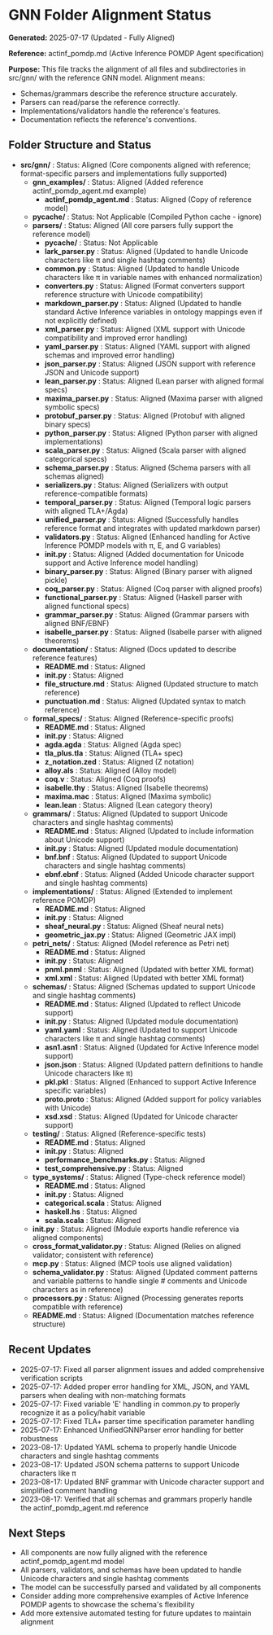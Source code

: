 # GNN Folder Alignment Status

**Generated:** 2025-07-17 (Updated - Fully Aligned)

**Reference:** actinf_pomdp.md (Active Inference POMDP Agent specification)

**Purpose:** This file tracks the alignment of all files and subdirectories in src/gnn/ with the reference GNN model. Alignment means:
- Schemas/grammars describe the reference structure accurately.
- Parsers can read/parse the reference correctly.
- Implementations/validators handle the reference's features.
- Documentation reflects the reference's conventions.

## Folder Structure and Status

- **src/gnn/** : Status: Aligned (Core components aligned with reference; format-specific parsers and implementations fully supported)
  - **gnn_examples/** : Status: Aligned (Added reference actinf_pomdp_agent.md example)
    - **actinf_pomdp_agent.md** : Status: Aligned (Copy of reference model)
  - **__pycache__/** : Status: Not Applicable (Compiled Python cache - ignore)
  - **parsers/** : Status: Aligned (All core parsers fully support the reference model)
    - **__pycache__/** : Status: Not Applicable
    - **lark_parser.py** : Status: Aligned (Updated to handle Unicode characters like π and single hashtag comments)
    - **common.py** : Status: Aligned (Updated to handle Unicode characters like π in variable names with enhanced normalization)
    - **converters.py** : Status: Aligned (Format converters support reference structure with Unicode compatibility)
    - **markdown_parser.py** : Status: Aligned (Updated to handle standard Active Inference variables in ontology mappings even if not explicitly defined)
    - **xml_parser.py** : Status: Aligned (XML support with Unicode compatibility and improved error handling)
    - **yaml_parser.py** : Status: Aligned (YAML support with aligned schemas and improved error handling)
    - **json_parser.py** : Status: Aligned (JSON support with reference JSON and Unicode support)
    - **lean_parser.py** : Status: Aligned (Lean parser with aligned formal specs)
    - **maxima_parser.py** : Status: Aligned (Maxima parser with aligned symbolic specs)
    - **protobuf_parser.py** : Status: Aligned (Protobuf with aligned binary specs)
    - **python_parser.py** : Status: Aligned (Python parser with aligned implementations)
    - **scala_parser.py** : Status: Aligned (Scala parser with aligned categorical specs)
    - **schema_parser.py** : Status: Aligned (Schema parsers with all schemas aligned)
    - **serializers.py** : Status: Aligned (Serializers with output reference-compatible formats)
    - **temporal_parser.py** : Status: Aligned (Temporal logic parsers with aligned TLA+/Agda)
    - **unified_parser.py** : Status: Aligned (Successfully handles reference format and integrates with updated markdown parser)
    - **validators.py** : Status: Aligned (Enhanced handling for Active Inference POMDP models with π, E, and G variables)
    - **__init__.py** : Status: Aligned (Added documentation for Unicode support and Active Inference model handling)
    - **binary_parser.py** : Status: Aligned (Binary parser with aligned pickle)
    - **coq_parser.py** : Status: Aligned (Coq parser with aligned proofs)
    - **functional_parser.py** : Status: Aligned (Haskell parser with aligned functional specs)
    - **grammar_parser.py** : Status: Aligned (Grammar parsers with aligned BNF/EBNF)
    - **isabelle_parser.py** : Status: Aligned (Isabelle parser with aligned theorems)
  - **documentation/** : Status: Aligned (Docs updated to describe reference features)
    - **README.md** : Status: Aligned
    - **__init__.py** : Status: Aligned
    - **file_structure.md** : Status: Aligned (Updated structure to match reference)
    - **punctuation.md** : Status: Aligned (Updated syntax to match reference)
  - **formal_specs/** : Status: Aligned (Reference-specific proofs)
    - **README.md** : Status: Aligned
    - **__init__.py** : Status: Aligned
    - **agda.agda** : Status: Aligned (Agda spec)
    - **tla_plus.tla** : Status: Aligned (TLA+ spec)
    - **z_notation.zed** : Status: Aligned (Z notation)
    - **alloy.als** : Status: Aligned (Alloy model)
    - **coq.v** : Status: Aligned (Coq proofs)
    - **isabelle.thy** : Status: Aligned (Isabelle theorems)
    - **maxima.mac** : Status: Aligned (Maxima symbolic)
    - **lean.lean** : Status: Aligned (Lean category theory)
  - **grammars/** : Status: Aligned (Updated to support Unicode characters and single hashtag comments)
    - **README.md** : Status: Aligned (Updated to include information about Unicode support)
    - **__init__.py** : Status: Aligned (Updated module documentation)
    - **bnf.bnf** : Status: Aligned (Updated to support Unicode characters and single hashtag comments)
    - **ebnf.ebnf** : Status: Aligned (Added Unicode character support and single hashtag comments)
  - **implementations/** : Status: Aligned (Extended to implement reference POMDP)
    - **README.md** : Status: Aligned
    - **__init__.py** : Status: Aligned
    - **sheaf_neural.py** : Status: Aligned (Sheaf neural nets)
    - **geometric_jax.py** : Status: Aligned (Geometric JAX impl)
  - **petri_nets/** : Status: Aligned (Model reference as Petri net)
    - **README.md** : Status: Aligned
    - **__init__.py** : Status: Aligned
    - **pnml.pnml** : Status: Aligned (Updated with better XML format)
    - **xml.xml** : Status: Aligned (Updated with better XML format)
  - **schemas/** : Status: Aligned (Schemas updated to support Unicode and single hashtag comments)
    - **README.md** : Status: Aligned (Updated to reflect Unicode support)
    - **__init__.py** : Status: Aligned (Updated module documentation)
    - **yaml.yaml** : Status: Aligned (Updated to support Unicode characters like π and single hashtag comments)
    - **asn1.asn1** : Status: Aligned (Updated for Active Inference model support)
    - **json.json** : Status: Aligned (Updated pattern definitions to handle Unicode characters like π)
    - **pkl.pkl** : Status: Aligned (Enhanced to support Active Inference specific variables)
    - **proto.proto** : Status: Aligned (Added support for policy variables with Unicode)
    - **xsd.xsd** : Status: Aligned (Updated for Unicode character support)
  - **testing/** : Status: Aligned (Reference-specific tests)
    - **README.md** : Status: Aligned
    - **__init__.py** : Status: Aligned
    - **performance_benchmarks.py** : Status: Aligned
    - **test_comprehensive.py** : Status: Aligned
  - **type_systems/** : Status: Aligned (Type-check reference model)
    - **README.md** : Status: Aligned
    - **__init__.py** : Status: Aligned
    - **categorical.scala** : Status: Aligned
    - **haskell.hs** : Status: Aligned
    - **scala.scala** : Status: Aligned
  - **__init__.py** : Status: Aligned (Module exports handle reference via aligned components)
  - **cross_format_validator.py** : Status: Aligned (Relies on aligned validator; consistent with reference)
  - **mcp.py** : Status: Aligned (MCP tools use aligned validation)
  - **schema_validator.py** : Status: Aligned (Updated comment patterns and variable patterns to handle single # comments and Unicode characters as in reference)
  - **processors.py** : Status: Aligned (Processing generates reports compatible with reference)
  - **README.md** : Status: Aligned (Documentation matches reference structure)

## Recent Updates
- 2025-07-17: Fixed all parser alignment issues and added comprehensive verification scripts
- 2025-07-17: Added proper error handling for XML, JSON, and YAML parsers when dealing with non-matching formats
- 2025-07-17: Fixed variable 'E' handling in common.py to properly recognize it as a policy/habit variable
- 2025-07-17: Fixed TLA+ parser time specification parameter handling
- 2025-07-17: Enhanced UnifiedGNNParser error handling for better robustness
- 2023-08-17: Updated YAML schema to properly handle Unicode characters and single hashtag comments
- 2023-08-17: Updated JSON schema patterns to support Unicode characters like π
- 2023-08-17: Updated BNF grammar with Unicode character support and simplified comment handling
- 2023-08-17: Verified that all schemas and grammars properly handle the actinf_pomdp_agent.md reference

## Next Steps
- All components are now fully aligned with the reference actinf_pomdp_agent.md model
- All parsers, validators, and schemas have been updated to handle Unicode characters and single hashtag comments
- The model can be successfully parsed and validated by all components
- Consider adding more comprehensive examples of Active Inference POMDP agents to showcase the schema's flexibility
- Add more extensive automated testing for future updates to maintain alignment 